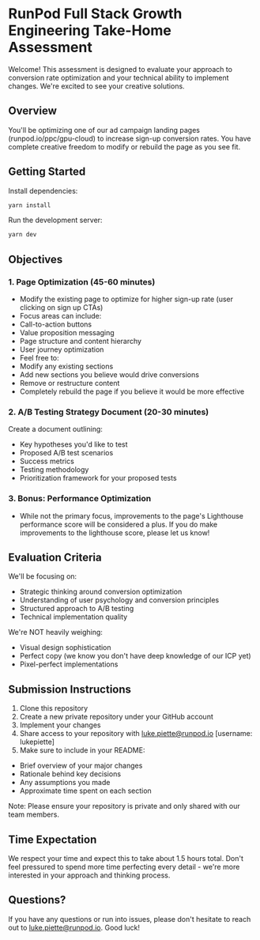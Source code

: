 # RunPod Full Stack Growth Engineering Take-Home Assessment

Welcome! This assessment is designed to evaluate your approach to conversion rate optimization and your technical ability to implement changes. We're excited to see your creative solutions.

## Overview

You'll be optimizing one of our ad campaign landing pages (runpod.io/ppc/gpu-cloud) to increase sign-up conversion rates. You have complete creative freedom to modify or rebuild the page as you see fit.

## Getting Started

Install dependencies:
```bash
yarn install
```

Run the development server:
```bash
yarn dev
```

## Objectives

### 1. Page Optimization (45-60 minutes)
- Modify the existing page to optimize for higher sign-up rate (user clicking on sign up CTAs)
- Focus areas can include:
 - Call-to-action buttons
 - Value proposition messaging
 - Page structure and content hierarchy
 - User journey optimization
- Feel free to:
 - Modify any existing sections
 - Add new sections you believe would drive conversions
 - Remove or restructure content
 - Completely rebuild the page if you believe it would be more effective

### 2. A/B Testing Strategy Document (20-30 minutes)
Create a document outlining:
- Key hypotheses you'd like to test
- Proposed A/B test scenarios  
- Success metrics
- Testing methodology
- Prioritization framework for your proposed tests

### 3. Bonus: Performance Optimization
- While not the primary focus, improvements to the page's Lighthouse performance score will be considered a plus. If you do make improvements to the lighthouse score, please let us know!

## Evaluation Criteria

We'll be focusing on:
- Strategic thinking around conversion optimization
- Understanding of user psychology and conversion principles
- Structured approach to A/B testing
- Technical implementation quality

We're NOT heavily weighing:
- Visual design sophistication
- Perfect copy (we know you don't have deep knowledge of our ICP yet)
- Pixel-perfect implementations

## Submission Instructions

1. Clone this repository
2. Create a new private repository under your GitHub account
3. Implement your changes 
4. Share access to your repository with luke.piette@runpod.io [username: lukepiette]
5. Make sure to include in your README:
  - Brief overview of your major changes
  - Rationale behind key decisions
  - Any assumptions you made
  - Approximate time spent on each section

Note: Please ensure your repository is private and only shared with our team members.

## Time Expectation

We respect your time and expect this to take about 1.5 hours total. Don't feel pressured to spend more time perfecting every detail - we're more interested in your approach and thinking process.

## Questions?

If you have any questions or run into issues, please don't hesitate to reach out to luke.piette@runpod.io. Good luck!
